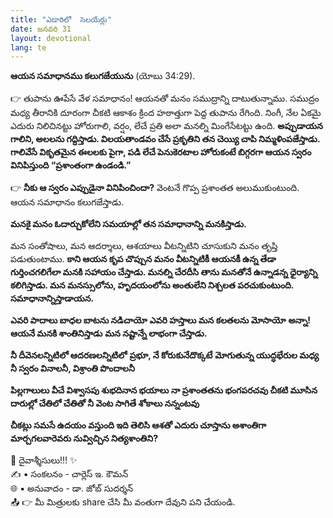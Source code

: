 ```yaml
---
title: "ఎడారిలో  సెలయేర్లు"
date: జనవరి 31
layout: devotional
lang: te
---
```


  **ఆయన సమాధానము కలుగజేయును** 
 (యోబు 34:29).

👉 తుపాను ఊపేసే వేళ సమాధానం! ఆయనతో మనం సముద్రాన్ని దాటుతున్నాము. సముద్రం మధ్య తీరానికి దూరంగా చీకటి ఆకాశం క్రింద హఠాత్తుగా పెద్ద తుపాను రేగింది. నింగీ, నేల ఏకమై ఎదురు నిలిచినట్టు హోరుగాలి, వర్షం, లేచే ప్రతి అలా మనల్ని మింగేసేటట్టు ఉంది. 
**అప్పుడాయన గాలిని, అలలను గద్దిస్తాడు. విలయతాండవం చేసే ప్రకృతిని తన చెయ్యి చాపి నిమ్మళింపజేస్తాడు. గాలివేసే వికృతమైన ఈలలకు పైగా, పడి లేచే పెనుకెరటాల హోరుకంటే బిగ్గరగా ఆయన స్వరం వినిపిస్తుంది “ప్రశాంతంగా ఉండండి.”**

👉 **నీకు ఆ స్వరం ఎప్పుడైనా వినిపించిందా?**
 వెంటనే గొప్ప ప్రశాంతత అలుముకుంటుంది. ఆయన సమాధానం కలుగజేస్తాడు. 

**మనకై మనం ఓదార్చుకోలేని సమయాల్లో తన సమాధానాన్ని మనకిస్తాడు.**

 మన సంతోషాలు, మన ఆదర్శాలు, ఆశయాలు వీటన్నిటిని చూసుకుని మనం తృప్తి పడుతుంటాము. 
**కాని ఆయన కృప చొప్పున మనం వీటన్నిటికీ ఆయనకీ ఉన్న తేడా గుర్తించగలిగేలా మనకి సహాయం చేస్తాడు. మనల్ని చేరదీసి తాను మనతోనే ఉన్నాడన్న ధైర్యాన్ని కలిగిస్తాడు. మన మనస్సులోను, హృదయంలోను అంతులేని నిశ్చలత పరచుకుంటుంది. సమాధానాన్నిస్తాడాయన.**

**ఎవరి పాదాలు బాధల బాటను నడిచాయో**
**ఎవరి హస్తాలు మన కలతలను మోసాయో** 
**అన్నా! ఆయనే మనకి శాంతినిస్తాడు** 
**మన నష్టాన్నే లాభంగా చేస్తాడు.** 

**నీ దీవెనలన్నిటిలో ఆదరణలన్నిటిలో**
**ప్రభూ, నే కోరుకునేదొక్కటే**
**మోగుతున్న యుద్ధభేరుల మధ్య**
**నీ స్వరం వినాలనీ, విశ్రాంతి పొందాలనీ**

**పిల్లగాలులు వీచే విశ్వాసపు శుభదినాన భయాలు నా ప్రశాంతతను భంగపరచవు చీకటి మూసిన దారుల్లో చేతిలో చేతితో నీ వెంట సాగితే శోకాలు నన్నంటవు**

**చీకట్లు సమసే ఉదయం వస్తుంది ఇది తెలిసి ఆశతో ఎదురు చూస్తాను అశాంతిగా మార్చగలవారెవరు నువ్విచ్చిన నిత్యశాంతిని?**


<div class="blessing">🙏 <span class="bless-text">దైవాశ్శీసులు!!!</span> ✨</div>

<div class="credit">✍️ <span class="credit-text">▪ సంకలనం - చార్లెస్ ఇ. కౌమన్</span></div>
<div class="credit">🌐 <span class="credit-text">▪ అనువాదం - డా. జోబ్ సుదర్శన్</span></div>


<div class="share">📤 👉 <span class="share-text">మీ మిత్రులకు share చేసి మీ వంతుగా దేవుని పని చేయండి.</span></div>
